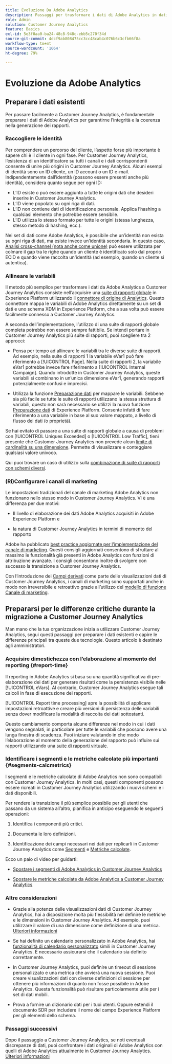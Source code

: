 ```yaml
---
title: Evoluzione Da Adobe Analytics
description: Passaggi per trasformare i dati di Adobe Analytics in dati di Customer Journey Analytics
role: Admin
solution: Customer Journey Analytics
feature: Basics
exl-id: 5e3f0aa0-ba24-48c8-948c-ebb5c270f34d
source-git-commit: 4dcf9ab808475cc3cc48cab4c076b6c3cfb66f8a
workflow-type: tm+mt
source-wordcount: '1064'
ht-degree: 79%

---
```


# Evoluzione da Adobe Analytics

## Preparare i dati esistenti

Per passare facilmente a Customer Journey Analytics, è fondamentale preparare i dati di Adobe Analytics per garantirne l’integrità e la coerenza nella generazione dei rapporti.

### Raccogliere le identità

Per comprendere un percorso del cliente, l’aspetto forse più importante è sapere chi è il cliente in ogni fase. Per Customer Journey Analytics, l’esistenza di un identificatore su tutti i canali e i dati corrispondenti consente di unire più origini in Customer Journey Analytics.
Alcuni esempi di identità sono un ID cliente, un ID account o un ID e-mail. Indipendentemente dall’identità (possono essere presenti anche più identità), considera quanto segue per ogni ID:

* L’ID esiste o può essere aggiunto a tutte le origini dati che desideri inserire in Customer Journey Analytics.
* L’ID viene popolato su ogni riga di dati.
* L’ID non contiene dati di identificazione personale. Applica l’hashing a qualsiasi elemento che potrebbe essere sensibile.
* L’ID utilizza lo stesso formato per tutte le origini (stessa lunghezza, stesso metodo di hashing, ecc.).

Nei set di dati come Adobe Analytics, è possibile che un’identità non esista su ogni riga di dati, ma esiste invece un’identità secondaria. In questo caso, [Analisi cross-channel (nota anche come unione)](/help/stitching/overview.md) può essere utilizzata per colmare il gap tra le righe quando un cliente è identificato solo dal proprio ECID e quando viene raccolta un&#39;identità (ad esempio, quando un cliente si autentica).

### Allineare le variabili

Il metodo più semplice per trasformare i dati da Adobe Analytics a Customer Journey Analytics consiste nell’acquisire una [suite di rapporti globale](https://experienceleague.adobe.com/en/docs/analytics/implementation/prepare/global-rs) in Experience Platform utilizzando il [connettore di origine di Analytics](https://experienceleague.adobe.com/it/docs/experience-platform/sources/ui-tutorials/create/adobe-applications/analytics). Questo connettore mappa le variabili di Adobe Analytics direttamente su un set di dati e uno schema XDM in Experience Platform, che a sua volta può essere facilmente connesso a Customer Journey Analytics.

A seconda dell’implementazione, l’utilizzo di una suite di rapporti globale completa potrebbe non essere sempre fattibile. Se intendi portare in Customer Journey Analytics più suite di rapporti, puoi scegliere tra 2 approcci:

* Pensa per tempo ad allineare le variabili tra le diverse suite di rapporti. Ad esempio, nella suite di rapporti 1 la variabile eVar1 può fare riferimento a [!UICONTROL Page]. Nella suite di rapporti 2, la variabile eVar1 potrebbe invece fare riferimento a [!UICONTROL Internal Campaign]. Quando introdotte in Customer Journey Analytics, queste variabili si combinano in un’unica dimensione eVar1, generando rapporti potenzialmente confusi e imprecisi.

* Utilizza la funzione [Preparazione dati](https://experienceleague.adobe.com/it/docs/experience-platform/data-prep/home) per mappare le variabili. Sebbene sia più facile se tutte le suite di rapporti utilizzano la stessa struttura di variabili, questo non sarà necessario se utilizzi la nuova funzione [Preparazione dati](https://experienceleague.adobe.com/it/docs/experience-platform/sources/ui-tutorials/create/adobe-applications/analytics) di Experience Platform. Consente infatti di fare riferimento a una variabile in base al suo valore mappato, a livello di flusso dei dati (o proprietà).

Se hai evitato di passare a una suite di rapporti globale a causa di problemi con [!UICONTROL Uniques Exceeded] o [!UICONTROL Low Traffic], tieni presente che Customer Journey Analytics non prevede alcun [limite di cardinalità su una dimensione](/help/components/dimensions/high-cardinality.md). Permette di visualizzare e conteggiare qualsiasi valore univoco.

Qui puoi trovare un caso di utilizzo sulla [combinazione di suite di rapporti con schemi diversi](/help/use-cases/aa-data/combine-report-suites.md).

### (Ri)Configurare i canali di marketing

Le impostazioni tradizionali del canale di marketing Adobe Analytics non funzionano nello stesso modo in Customer Journey Analytics. Vi è una differenza per due motivi:

* Il livello di elaborazione dei dati Adobe Analytics acquisiti in Adobe Experience Platform e

* la natura di Customer Journey Analytics in termini di momento del rapporto

Adobe ha pubblicato [best practice aggiornate per l’implementazione del canale di marketing](https://experienceleague.adobe.com/en/docs/analytics/components/marketing-channels/mchannel-best-practices). Questi consigli aggiornati consentono di sfruttare al massimo le funzionalità già presenti in Adobe Analytics con funzioni di attribuzione avanzate. I consigli consentono inoltre di svolgere con successo la transizione a Customer Journey Analytics.

Con l’introduzione dei [Campi derivati](../data-views/derived-fields/derived-fields.md) come parte delle visualizzazioni dati di Customer Journey Analytics, i canali di marketing sono supportati anche in modo non irreversibile e retroattivo grazie all’utilizzo del [modello di funzione Canale di marketing](../data-views/derived-fields/derived-fields.md#function-templates).

## Prepararsi per le differenze critiche durante la migrazione a Customer Journey Analytics

Man mano che la tua organizzazione inizia a utilizzare Customer Journey Analytics, segui questi passaggi per preparare i dati esistenti e capire le differenze principali tra queste due tecnologie. Questo articolo è destinato agli amministratori.

### Acquisire dimestichezza con l’elaborazione al momento del reporting {#report-time}

Il reporting in Adobe Analytics si basa su una quantità significativa di pre-elaborazione dei dati per generare risultati come la persistenza visibile nelle [!UICONTROL eVars]. Al contrario, Customer Journey Analytics esegue tali calcoli in fase di esecuzione dei rapporti.

[!UICONTROL Report time processing] apre la possibilità di applicare impostazioni retroattive e creare più versioni di persistenza delle variabili senza dover modificare la modalità di raccolta dei dati sottostanti.

Questo cambiamento comporta alcune differenze nel modo in cui i dati vengono segnalati, in particolare per tutte le variabili che possono avere una lunga finestra di scadenza. Puoi iniziare valutando in che modo l’elaborazione al momento della generazione del rapporto può influire sui rapporti utilizzando una [suite di rapporti virtuale](https://experienceleague.adobe.com/en/docs/analytics/components/virtual-report-suites/vrs-report-time-processing).

### Identificare i segmenti e le metriche calcolate più importanti {#segments-calcmetrics}

I segmenti e le metriche calcolate di Adobe Analytics non sono compatibili con Customer Journey Analytics. In molti casi, questi componenti possono essere ricreati in Customer Journey Analytics utilizzando i nuovi schemi e i dati disponibili.

Per rendere la transizione il più semplice possibile per gli utenti che passano da un sistema all’altro, pianifica in anticipo eseguendo le seguenti operazioni:

1. Identifica i componenti più critici.

2. Documenta le loro definizioni.

3. Identificazione dei campi necessari nei dati per replicarli in Customer Journey Analytics come [Segmenti](/help/components/segments/seg-overview.md) e [Metriche calcolate](/help/components/calc-metrics/calc-metr-overview.md).

Ecco un paio di video per guidarti:

* [Spostare i segmenti di Adobe Analytics in Customer Journey Analytics](https://experienceleague.adobe.com/docs/customer-journey-analytics-learn/tutorials/components/filters/moving-adobe-analytics-segments-to-customer-journey-analytics.html)

* [Spostare le metriche calcolate da Adobe Analytics a Customer Journey Analytics](https://experienceleague.adobe.com/en/docs/customer-journey-analytics-learn/tutorials/components/calc-metrics/moving-your-calculated-metrics-from-adobe-analytics-to-customer-journey-analytics)

### Altre considerazioni

* Grazie alla potenza delle visualizzazioni dati di Customer Journey Analytics, hai a disposizione molta più flessibilità nel definire le metriche e le dimensioni in Customer Journey Analytics. Ad esempio, puoi utilizzare il valore di una dimensione come definizione di una metrica. [Ulteriori informazioni](/help/use-cases/data-views/data-views-usecases.md)

* Se hai definito un calendario personalizzato in Adobe Analytics, hai [funzionalità di calendario personalizzato](/help/components/date-ranges/overview.md) simili in Customer Journey Analytics. È necessario assicurarsi che il calendario sia definito correttamente.

* In Customer Journey Analytics, puoi definire un timeout di sessione personalizzato e una metrica che avvierà una nuova sessione. Puoi creare visualizzazioni dati con diverse definizioni di sessione per ottenere più informazioni di quanto non fosse possibile in Adobe Analytics. Questa funzionalità può risultare particolarmente utile per i set di dati mobili.

* Prova a fornire un dizionario dati per i tuoi utenti. Oppure estendi il documento SDR per includere il nome del campo Experience Platform per gli elementi dello schema.

### Passaggi successivi

Dopo il passaggio a Customer Journey Analytics, se noti eventuali discrepanze di dati, puoi confrontare i dati originali di Adobe Analytics con quelli di Adobe Analytics attualmente in Customer Journey Analytics. [Ulteriori informazioni](/help/troubleshooting/compare.md)
